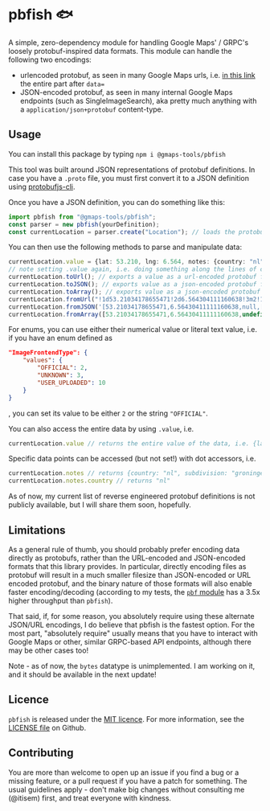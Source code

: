 # pbfish 🐟

A simple, zero-dependency module for handling Google Maps' / GRPC's loosely protobuf-inspired data formats. This module can handle the following two encodings:

 * urlencoded protobuf, as seen in many Google Maps urls, i.e. [in this link](https://www.google.com/maps/@53.2115687,6.566413,3a,75y,255.84h,90t/data=!3m7!1e1!3m5!1sJ1lsIa1AUTItTwcisKl26Q!2e0!6shttps:%2F%2Fstreetviewpixels-pa.googleapis.com%2Fv1%2Fthumbnail%3Fpanoid%3DJ1lsIa1AUTItTwcisKl26Q%26cb_client%3Dmaps_sv.tactile.gps%26w%3D203%26h%3D100%26yaw%3D247.16174%26pitch%3D0%26thumbfov%3D100!7i16384!8i8192) the entire part after `data=`
 * JSON-encoded protobuf, as seen in many internal Google Maps endpoints (such as SingleImageSearch), aka pretty much anything with a `application/json+protobuf` content-type.

## Usage

You can install this package by typing `npm i @gmaps-tools/pbfish`

This tool was built around JSON representations of protobuf definitions. In case you have a `.proto` file, you must first convert it to a JSON definition using [protobufjs-cli](https://www.npmjs.com/package/protobufjs-cli).

Once you have a JSON definition, you can do something like this:

```ts
import pbfish from "@gmaps-tools/pbfish";
const parser = new pbfish(yourDefinition);
const currentLocation = parser.create("Location"); // loads the protobuf definition called Location from your json
```

You can then use the following methods to parse and manipulate data:
```ts
currentLocation.value = {lat: 53.210, lng: 6.564, notes: {country: "nl", subdivision: "groningen"}} // loads in a value to the the parser
// note setting .value again, i.e. doing something along the lines of currentLocation.value = {lat: 1, lng: 2} will only overwrite the changed values, and not unset any previously set value
currentLocation.toUrl(); // exports a value as a url-encoded protobuf format, i.e. "!1d53.210!2d6.564!3m2!1snl!2sgroningen"
currentLocation.toJSON(); // exports value as a json-encoded protobuf format, i.e. '[53.210,6.564,null,["nl", "groningen"]]'
currentLocation.toArray(); // exports value as a json-encoded protobuf format (decoded into an array), i.e. [53.210,6.564,undefined,["nl", "groningen"]]
currentLocation.fromUrl("!1d53.21034178655471!2d6.564304111160638!3m2!1snl!2sgroningen"); // loads a value from a url-encoded format
currentLocation.fromJSON('[53.21034178655471,6.56430411111160638,null,["nl", "groningen"]]'); // loads a value from a json-encoded protobuf format
currentLocation.fromArray([53.21034178655471,6.56430411111160638,undefined,["nl", "groningen"]]); // loads a value from a json-encoded protobuf format (post-JSON.parse())
```

For enums, you can use either their numerical value or literal text value, i.e. if you have an enum defined as
```json
"ImageFrontendType": {
	"values": {
		"OFFICIAL": 2,
		"UNKNOWN": 3,
		"USER_UPLOADED": 10
	}
}
```
, you can set its value to be either `2` or the string `"OFFICIAL"`.

You can also access the entire data by using `.value`, i.e.
```js
currentLocation.value // returns the entire value of the data, i.e. {lat: 53.210, lng: 6.564, notes: {country: "nl", subdivision: "groningen"}}
```

Specific data points can be accessed (but not set!) with dot accessors, i.e.
```js
currentLocation.notes // returns {country: "nl", subdivision: "groningen"}
currentLocation.notes.country // returns "nl"
```

As of now, my current list of reverse engineered protobuf definitions is not publicly available, but I will share them soon, hopefully.

## Limitations

As a general rule of thumb, you should probably prefer encoding data directly as protobufs, rather than the URL-encoded and JSON-encoded formats that this library provides. In particular, directly encoding files as protobuf will result in a much smaller filesize than JSON-encoded or URL encoded protobuf, and the binary nature of those formats will also enable faster encoding/decoding (according to my tests, the [`pbf` module](https://www.npmjs.com/package/pbf) has a 3.5x higher throughput than `pbfish`).

That said, if, for some reason, you absolutely require using these alternate JSON/URL encodings, I do believe that pbfish is the fastest option. For the most part, "absolutely require" usually means that you have to interact with Google Maps or other, similar GRPC-based API endpoints, although there may be other cases too!

Note - as of now, the `bytes` datatype is unimplemented. I am working on it, and it should be available in the next update!

## Licence

`pbfish` is released under the [MIT licence](https://mit-license.org/). For more information, see the [LICENSE file](https://github.com/itisem/pbfish/blob/main/LICENSE) on Github.

## Contributing

You are more than welcome to open up an issue if you find a bug or a missing feature, or a pull request if you have a patch for something. The usual guidelines apply - don't make big changes without consulting me (@itisem) first, and treat everyone with kindness.